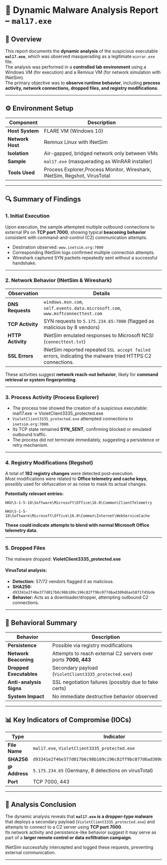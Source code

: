 # 🧪 Dynamic Malware Analysis Report – `mal17.exe`

## 📘 Overview
This report documents the **dynamic analysis** of the suspicious executable **`mal17.exe`**, which was observed masquerading as a legitimate `winrar.exe` file.  
The analysis was performed in a **controlled lab environment** using a Windows VM (for execution) and a Remnux VM (for network simulation with INetSim).  
The primary objective was to **observe runtime behavior**, including **process activity, network connections, dropped files, and registry modifications**.

---

## ⚙️ Environment Setup

| Component | Description |
|------------|-------------|
| **Host System** | FLARE VM (Windows 10) |
| **Network Host** | Remnux Linux with INetSim |
| **Isolation** | Air-gapped, bridged network only between VMs |
| **Sample** | `mal17.exe` (masquerading as WinRAR installer) |
| **Tools Used** | Process Explorer,Process Monitor, Wireshark, INetSim, Regshot, VirusTotal |

---

## 🔍 Summary of Findings

### 1. **Initial Execution**
Upon execution, the sample attempted multiple outbound connections to external IPs on **TCP port 7000**, showing typical **beaconing behavior** consistent with command-and-control (C2) communication attempts.

- Destination observed: `www.inetsim.org:7000`
- Corresponding INetSim logs confirmed multiple connection attempts.
- Wireshark captured SYN packets repeatedly sent without a successful handshake.

---

### 2. **Network Behavior (INetSim & Wireshark)**

| Observation | Details |
|--------------|----------|
| **DNS Requests** | `windows.msn.com`, `self.events.data.microsoft.com`, `www.msftconnecttest.com` |
| **TCP Activity** | SYN requests to `5.175.234.65:7000` (flagged as malicious by 8 vendors) |
| **HTTP Activity** | INetSim emulated responses to Microsoft NCSI (`connecttest.txt`) |
| **SSL Errors** | INetSim reported repeated `SSL accept failed` errors, indicating the malware tried HTTPS C2 connections. |

These activities suggest **network reach-out behavior**, likely for **command retrieval or system fingerprinting**.

---

### 3. **Process Activity (Process Explorer)**
- The process tree showed the creation of a suspicious executable:
mal17.exe → VioletClient3335_protected.exe
- `VioletClient3335_protected.exe` attempted connections to `inetsim.org:7000`.
- Its TCP state remained **SYN_SENT**, confirming blocked or emulated outbound traffic.
- The process did not terminate immediately, suggesting a persistence or retry mechanism.

---

### 4. **Registry Modifications (Regshot)**
A total of **182 registry changes** were detected post-execution.  
Most modifications were related to **Office telemetry and cache keys**, possibly used for obfuscation or as noise to mask its actual changes.

**Potentially relevant entries:**

`HKU\S-1-5-18\Software\Microsoft\Office\16.0\Common\ClientTelemetry`

`HKU\S-1-5-18\Software\Microsoft\Office\16.0\Common\Internet\WebServiceCache`

**These could indicate attempts to blend with normal Microsoft Office telemetry data.**

---

### 5. **Dropped Files**
The malware dropped: **VioletClient3335_protected.exe**

#### VirusTotal analysis:
- **Detection:** 57/72 vendors flagged it as malicious.
- **SHA256:** `d93341e2f46e377d017b6c98b109c196c82ff9bc077d6ad309d6ae58f1f45bde`
- **Behavior:** Acts as a downloader/dropper, attempting outbound C2 connections.

---

## 🧩 Behavioral Summary

| Behavior | Description |
|-----------|--------------|
| **Persistence** | Possible via registry modifications |
| **Network Beaconing** | Attempts to reach external C2 servers over ports **7000, 443** |
| **Dropped Executables** | Secondary payload (`VioletClient3335_protected.exe`) |
| **Anti-analysis Signs** | SSL negotiation failures (possibly due to fake certs) |
| **System Impact** | No immediate destructive behavior observed |

---

## 📊 Key Indicators of Compromise (IOCs)

| Type | Indicator |
|------|------------|
| **File Name** | `mal17.exe`, `VioletClient3335_protected.exe` |
| **SHA256** | `d93341e2f46e377d017b6c98b109c196c82ff9bc077d6ad309d6ae58f1f45bde` |
| **IP Address** | `5.175.234.65` (Germany, 8 detections on virusTotal) |
| **Port** | TCP 7000, 443 |

---

## 🧠 Analysis Conclusion
The dynamic analysis reveals that **`mal17.exe` is a dropper-type malware** that deploys a secondary payload (`VioletClient3335_protected.exe`) and attempts to connect to a C2 server using **TCP port 7000**.  
Its network activity and persistence-like behavior suggest it may serve as part of a **larger remote control or data exfiltration campaign**.

INetSim successfully intercepted and logged these requests, preventing external communication.

---
